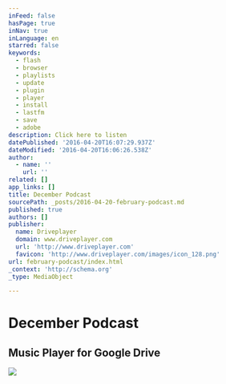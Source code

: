 ```yaml
---
inFeed: false
hasPage: true
inNav: true
inLanguage: en
starred: false
keywords:
  - flash
  - browser
  - playlists
  - update
  - plugin
  - player
  - install
  - lastfm
  - save
  - adobe
description: Click here to listen
datePublished: '2016-04-20T16:07:29.937Z'
dateModified: '2016-04-20T16:06:26.538Z'
author:
  - name: ''
    url: ''
related: []
app_links: []
title: December Podcast
sourcePath: _posts/2016-04-20-february-podcast.md
published: true
authors: []
publisher:
  name: Driveplayer
  domain: www.driveplayer.com
  url: 'http://www.driveplayer.com'
  favicon: 'http://www.driveplayer.com/images/icon_128.png'
url: february-podcast/index.html
_context: 'http://schema.org'
_type: MediaObject

---
```

# December Podcast

<article style=""><h1>Music Player for Google Drive</h1><img src="https://s3-us-west-2.amazonaws.com/the-grid-img/p/8b6b88b388baa4161fb1f7247bf58474df6b9a15.png" /></article>